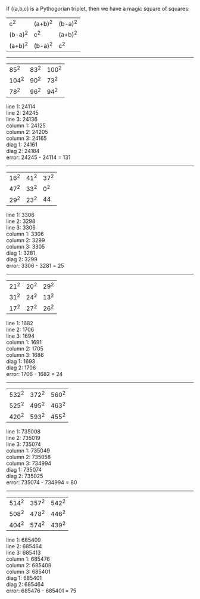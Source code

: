 If ((a,b,c) is a Pythogorian triplet, then we have a magic square of squares:
<table>
<tr><td>c<sup>2</sup></td><td>(a+b)<sup>2</sup></td><td>(b-a)<sup>2</sup></td></tr>
<tr><td>(b-a)<sup>2</sup></td><td>c<sup>2</sup></td><td>(a+b)<sup>2</sup></td></tr>
<tr><td>(a+b)<sup>2</sup></td><td>(b-a)<sup>2</sup></td><td>c<sup>2</sup></td></tr>
</table>
<hr>
<table>
<tr><td>85<sup>2</sup></td><td>83<sup>2</sup></td><td>100<sup>2</sup></td></tr>
<tr><td>104<sup>2</sup></td><td>90<sup>2</sup></td><td>73<sup>2</sup></td></tr>
<tr><td>78<sup>2</sup></td><td>96<sup>2</sup></td><td>94<sup>2</sup></td></tr>
</table>
line 1:   24114<br/>
line 2:   24245<br/>
line 3:   24136<br/>
column 1: 24125<br/>
column 2: 24205<br/>
column 3: 24165<br/>
diag 1:   24161<br/>
diag 2:   24184<br/>
error: 24245 - 24114 = 131<br/>
<hr>
<table>
<tr><td>16<sup>2</sup></td><td>41<sup>2</sup></td><td>37<sup>2</sup></td></tr>
<tr><td>47<sup>2</sup></td><td>33<sup>2</sup></td><td>0<sup>2</sup></td></tr>
<tr><td>29<sup>2</sup></td><td>23<sup>2</sup></td><td>44</td></tr>
</table>
line 1:   3306<br/>
line 2:   3298<br/>
line 3:   3306<br/>
column 1: 3306<br/>
column 2: 3299<br/>
column 3: 3305<br/>
diag 1:   3281<br/>
diag 2:   3299<br/>
error: 3306 - 3281 = 25<br/>
<hr>
<table>
<tr><td>21<sup>2</sup></td><td>20<sup>2</sup></td><td>29<sup>2</sup></td></tr>
<tr><td>31<sup>2</sup></td><td>24<sup>2</sup></td><td>13<sup>2</sup></td></tr>
<tr><td>17<sup>2</sup></td><td>27<sup>2</sup></td><td>26<sup>2</sup></td></tr>
</table>
line 1:   1682<br/>
line 2:   1706<br/>
line 3:   1694<br/>
column 1: 1691<br/>
column 2: 1705<br/>
column 3: 1686<br/>
diag 1:   1693<br/>
diag 2:   1706<br/>
error: 1706 - 1682 = 24<br/>
<hr>
<table>
<tr><td>532<sup>2</sup></td><td>372<sup>2</sup></td><td>560<sup>2</sup></td></tr>
<tr><td>525<sup>2</sup></td><td>495<sup>2</sup></td><td>463<sup>2</sup></td></tr>
<tr><td>420<sup>2</sup></td><td>593<sup>2</sup></td><td>455<sup>2</sup></td></tr>
</table>
line 1:   735008<br/>
line 2:   735019<br/>
line 3:   735074<br/>
column 1: 735049<br/>
column 2: 735058<br/>
column 3: 734994<br/>
diag 1:   735074<br/>
diag 2:   735025<br/>
error: 735074 - 734994 = 80<br/>
<hr>
<table>
<tr><td>514<sup>2</sup></td><td>357<sup>2</sup></td><td>542<sup>2</sup></td></tr>
<tr><td>508<sup>2</sup></td><td>478<sup>2</sup></td><td>446<sup>2</sup></td></tr>
<tr><td>404<sup>2</sup></td><td>574<sup>2</sup></td><td>439<sup>2</sup></td></tr>
</table>
line 1:   685409<br/>
line 2:   685464<br/>
line 3:   685413<br/>
column 1: 685476<br/>
column 2: 685409<br/>
column 3: 685401<br/>
diag 1:   685401<br/>
diag 2:   685464<br/>
error: 685476 - 685401 = 75<br/>
<br/>
